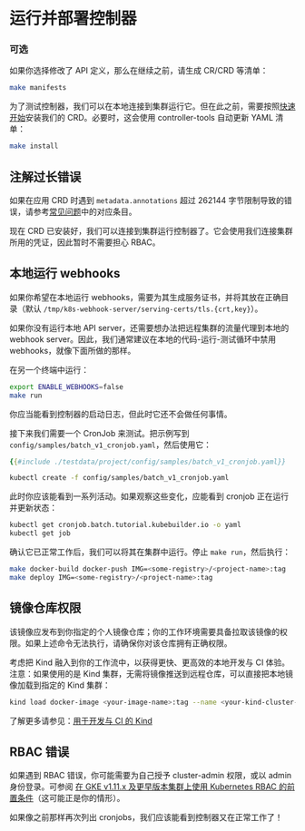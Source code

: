 # 运行并部署控制器

### 可选
如果你选择修改了 API 定义，那么在继续之前，请生成 CR/CRD 等清单：
```bash
make manifests
```

为了测试控制器，我们可以在本地连接到集群运行它。但在此之前，需要按照[快速开始](/quick-start.md)安装我们的 CRD。必要时，这会使用 controller-tools 自动更新 YAML 清单：

```bash
make install
```

<aside class="note">

<h1>注解过长错误</h1>

如果在应用 CRD 时遇到 `metadata.annotations` 超过 262144 字节限制导致的错误，请参考[常见问题](/faq#the-error-too-long-must-have-at-most-262144-bytes-is-faced-when-i-run-make-install-to-apply-the-crd-manifests-how-to-solve-it-why-this-error-is-faced)中的对应条目。

</aside>

现在 CRD 已安装好，我们可以连接到集群运行控制器了。它会使用我们连接集群所用的凭证，因此暂时不需要担心 RBAC。

<aside class="note">

<h1>本地运行 webhooks</h1>

如果你希望在本地运行 webhooks，需要为其生成服务证书，并将其放在正确目录（默认 `/tmp/k8s-webhook-server/serving-certs/tls.{crt,key}`）。

如果你没有运行本地 API server，还需要想办法把远程集群的流量代理到本地的 webhook server。因此，我们通常建议在本地的代码-运行-测试循环中禁用 webhooks，就像下面所做的那样。

</aside>

在另一个终端中运行：

```bash
export ENABLE_WEBHOOKS=false
make run
```

你应当能看到控制器的启动日志，但此时它还不会做任何事情。

接下来我们需要一个 CronJob 来测试。把示例写到 `config/samples/batch_v1_cronjob.yaml`，然后使用它：

```yaml
{{#include ./testdata/project/config/samples/batch_v1_cronjob.yaml}}
```

```bash
kubectl create -f config/samples/batch_v1_cronjob.yaml
```

此时你应该能看到一系列活动。如果观察这些变化，应能看到 cronjob 正在运行并更新状态：

```bash
kubectl get cronjob.batch.tutorial.kubebuilder.io -o yaml
kubectl get job
```

确认它已正常工作后，我们可以将其在集群中运行。停止 `make run`，然后执行：

```bash
make docker-build docker-push IMG=<some-registry>/<project-name>:tag
make deploy IMG=<some-registry>/<project-name>:tag
```

<aside class="note">
<h1>镜像仓库权限</h1>

该镜像应发布到你指定的个人镜像仓库；你的工作环境需要具备拉取该镜像的权限。如果上述命令无法执行，请确保你对该仓库拥有正确权限。

考虑把 Kind 融入到你的工作流中，以获得更快、更高效的本地开发与 CI 体验。注意：如果使用的是 Kind 集群，无需将镜像推送到远程仓库，可以直接把本地镜像加载到指定的 Kind 集群：

```bash
kind load docker-image <your-image-name>:tag --name <your-kind-cluster-name>
```

了解更多请参见：[用于开发与 CI 的 Kind](./../reference/kind.md)

<h1>RBAC 错误</h1>

如果遇到 RBAC 错误，你可能需要为自己授予 cluster-admin 权限，或以 admin 身份登录。可参阅 [在 GKE v1.11.x 及更早版本集群上使用 Kubernetes RBAC 的前置条件][pre-rbc-gke]（这可能正是你的情形）。

</aside>

如果像之前那样再次列出 cronjobs，我们应该能看到控制器又在正常工作了！

[pre-rbc-gke]: https://cloud.google.com/kubernetes-engine/docs/how-to/role-based-access-control#iam-rolebinding-bootstrap
